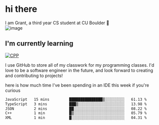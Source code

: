 
# hi there

I am Grant, a third year CS student at CU Boulder 👋  
![image](https://assets-sports.thescore.com/football/team/164/logo.png)

## I'm currently learning
[![CPP](https://skillicons.dev/icons?i=java,cpp,ts)](https://skillicons.dev)

I use GitHub to store all of my classwork for my programming classes.
I'd love to be a software engineer in the future, and look forward to creating and contributing to projects!

here is how much time I've been spending in an IDE this week if you're curious
<!--START_SECTION:waka-->

```txt
JavaScript   15 mins         ███████████████▒░░░░░░░░░   61.13 %
TypeScript   3 mins          ███▒░░░░░░░░░░░░░░░░░░░░░   13.98 %
JSON         2 mins          ██░░░░░░░░░░░░░░░░░░░░░░░   08.22 %
C++          1 min           █▒░░░░░░░░░░░░░░░░░░░░░░░   05.79 %
XML          1 min           █░░░░░░░░░░░░░░░░░░░░░░░░   04.31 %
```

<!--END_SECTION:waka-->

<!---
gnestr/gnestr is a ✨ special ✨ repository because its `README.md` (this file) appears on your GitHub profile.
You can click the Preview link to take a look at your changes.
--->
